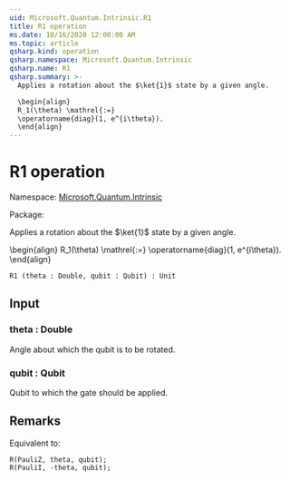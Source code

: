 ```yaml
---
uid: Microsoft.Quantum.Intrinsic.R1
title: R1 operation
ms.date: 10/16/2020 12:00:00 AM
ms.topic: article
qsharp.kind: operation
qsharp.namespace: Microsoft.Quantum.Intrinsic
qsharp.name: R1
qsharp.summary: >-
  Applies a rotation about the $\ket{1}$ state by a given angle.

  \begin{align}
  R_1(\theta) \mathrel{:=}
  \operatorname{diag}(1, e^{i\theta}).
  \end{align}
---
```


# R1 operation

Namespace: [Microsoft.Quantum.Intrinsic](xref:Microsoft.Quantum.Intrinsic)

Package: [](https://nuget.org/packages/)


Applies a rotation about the $\ket{1}$ state by a given angle.\begin{align}R_1(\theta) \mathrel{:=}\operatorname{diag}(1, e^{i\theta}).\end{align}

```Q#
R1 (theta : Double, qubit : Qubit) : Unit
```


## Input

### theta : Double

Angle about which the qubit is to be rotated.


### qubit : Qubit

Qubit to which the gate should be applied.



## Remarks

Equivalent to:```qsharpR(PauliZ, theta, qubit);R(PauliI, -theta, qubit);```